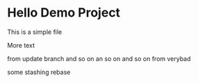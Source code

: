 # Hello Demo Project

This is a simple file

More text



from update branch and so on
an so on and so on from verybad



some stashing
rebase
